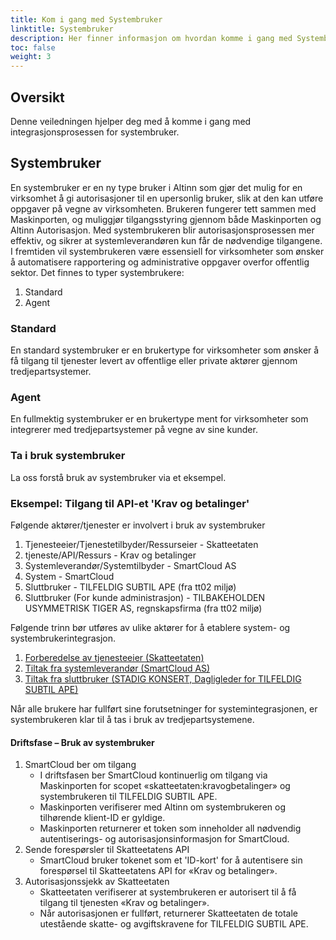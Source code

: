 ```yaml
---
title: Kom i gang med Systembruker
linktitle: Systembruker
description: Her finner informasjon om hvordan komme i gang med Systembruker
toc: false
weight: 3
---
```

## Oversikt
Denne veiledningen hjelper deg med å komme i gang med integrasjonsprosessen for systembruker.

## Systembruker
En systembruker er en ny type bruker i Altinn som gjør det mulig for en virksomhet å gi autorisasjoner til en upersonlig bruker, slik at den kan utføre oppgaver på vegne av virksomheten.
Brukeren fungerer tett sammen med Maskinporten, og muliggjør tilgangsstyring gjennom både Maskinporten og Altinn Autorisasjon. Med systembrukeren blir autorisasjonsprosessen mer effektiv, og sikrer at systemleverandøren kun får de nødvendige tilgangene.
I fremtiden vil systembrukeren være essensiell for virksomheter som ønsker å automatisere rapportering og administrative oppgaver overfor offentlig sektor.
Det finnes to typer systembrukere:
1. Standard
2. Agent

### Standard
En standard systembruker er en brukertype for virksomheter som ønsker å få tilgang til tjenester levert av offentlige eller private aktører gjennom tredjepartsystemer.

### Agent
En fullmektig systembruker er en brukertype ment for virksomheter som integrerer med tredjepartsystemer på vegne av sine kunder.

### Ta i bruk systembruker
La oss forstå bruk av systembruker via et eksempel.

### Eksempel: Tilgang til API-et 'Krav og betalinger'
Følgende aktører/tjenester er involvert i bruk av systembruker
1. Tjenesteeier/Tjenestetilbyder/Ressurseier - Skatteetaten
2. tjeneste/API/Ressurs - Krav og betalinger
3. Systemleverandør/Systemtilbyder - SmartCloud AS
4. System - SmartCloud
5. Sluttbruker - TILFELDIG SUBTIL APE (fra tt02 miljø)
6. Sluttbruker (For kunde administrasjon) - TILBAKEHOLDEN USYMMETRISK TIGER AS, regnskapsfirma (fra tt02 miljø)

Følgende trinn bør utføres av ulike aktører for å etablere system- og systembrukerintegrasjon.
1. [Forberedelse av tjenesteeier (Skatteetaten)](../../guides/serviceowner/)
2. [Tiltak fra systemleverandør (SmartCloud AS)](../../guides/systemvendor/)
3. [Tiltak fra sluttbruker (STADIG KONSERT, Dagligleder for TILFELDIG SUBTIL APE)](../../guides/enduser/standard)

Når alle brukere har fullført sine forutsetninger for systemintegrasjonen, er systembrukeren klar til å tas i bruk av tredjepartsystemene.

#### Driftsfase – Bruk av systembruker
1. SmartCloud ber om tilgang
   - I driftsfasen ber SmartCloud kontinuerlig om tilgang via Maskinporten for scopet «skatteetaten:kravogbetalinger» og systembrukeren til TILFELDIG SUBTIL APE.
   - Maskinporten verifiserer med Altinn om systembrukeren og tilhørende klient-ID er gyldige.
   - Maskinporten returnerer et token som inneholder all nødvendig autentiserings- og autorisasjonsinformasjon for SmartCloud.
2. Sende forespørsler til Skatteetatens API
   - SmartCloud bruker tokenet som et 'ID-kort' for å autentisere sin forespørsel til Skatteetatens API for «Krav og betalinger».
3. Autorisasjonssjekk av Skatteetaten
   - Skatteetaten verifiserer at systembrukeren er autorisert til å få tilgang til tjenesten «Krav og betalinger».
   - Når autorisasjonen er fullført, returnerer Skatteetaten de totale utestående skatte- og avgiftskravene for TILFELDIG SUBTIL APE.
